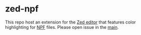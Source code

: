 # zed-npf

This repo host an extension for the [Zed editor](https://zed.dev) that features color highlighting for [NPF](https://github.com/tbarbette/npf) files. Please open issue in the [main](https://github.com/ntyunyayev/tree-sitter-npf).
